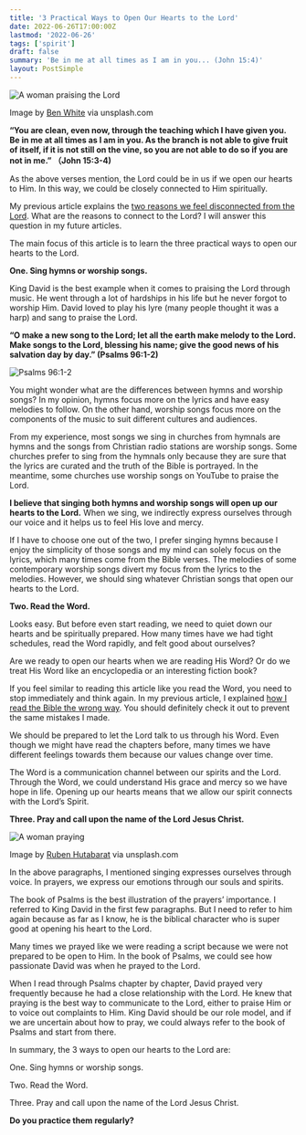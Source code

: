 ```yaml
---
title: '3 Practical Ways to Open Our Hearts to the Lord'
date: 2022-06-26T17:00:00Z
lastmod: '2022-06-26'
tags: ['spirit']
draft: false
summary: 'Be in me at all times as I am in you... (John 15:4)'
layout: PostSimple
---
```


![A woman praising the Lord](/static/images/3-practical-ways-to-open-our-hearts-to-the-lord/praise-the-lord-mid-size.jpg)

Image by [Ben White](https://unsplash.com/@benwhitephotography) via unsplash.com

**“You are clean, even now, through the teaching which I have given you. Be in me at all times as I am in you. As the branch is not able to give fruit of itself, if it is not still on the vine, so you are not able to do so if you are not in me.” （John 15:3-4)**

As the above verses mention, the Lord could be in us if we open our hearts to Him. In this way, we could be closely connected to Him spiritually.

My previous article explains the [two reasons we feel disconnected from the Lord](https://www.growasachristian.com/blog/two-reasons-for-feeling-less-connected-with-the-lord). What are the reasons to connect to the Lord? I will answer this question in my future articles.

The main focus of this article is to learn the three practical ways to open our hearts to the Lord.

**One. Sing hymns or worship songs.**

King David is the best example when it comes to praising the Lord through music. He went through a lot of hardships in his life but he never forgot to worship Him. David loved to play his lyre (many people thought it was a harp) and sang to praise the Lord.

**“O make a new song to the Lord; let all the earth make melody to the Lord. Make songs to the Lord, blessing his name; give the good news of his salvation day by day.” (Psalms 96:1-2)**

![Psalms 96:1-2](/static/images/3-practical-ways-to-open-our-hearts-to-the-lord/psalms-96-1-2.png)

You might wonder what are the differences between hymns and worship songs? In my opinion,
hymns focus more on the lyrics and have easy melodies to follow. On the other hand, worship songs focus more on the components of the music to suit different cultures and audiences.

From my experience, most songs we sing in churches from hymnals are hymns and the songs from Christian radio stations are worship songs. Some churches prefer to sing from the hymnals only because they are sure that the lyrics are curated and the truth of the Bible is portrayed. In the meantime, some churches use worship songs on YouTube to praise the Lord.

**I believe that singing both hymns and worship songs will open up our hearts to the Lord.** When we sing, we indirectly express ourselves through our voice and it helps us to feel His love and mercy.

If I have to choose one out of the two, I prefer singing hymns because I enjoy the simplicity of those songs and my mind can solely focus on the lyrics, which many times come from the Bible verses. The melodies of some contemporary worship songs divert my focus from the lyrics to the melodies. However, we should sing whatever Christian songs that open our hearts to the Lord.

**Two. Read the Word.**

Looks easy. But before even start reading, we need to quiet down our hearts and be spiritually prepared. How many times have we had tight schedules, read the Word rapidly, and felt good about ourselves?

Are we ready to open our hearts when we are reading His Word? Or do we treat His Word like an encyclopedia or an interesting fiction book?

If you feel similar to reading this article like you read the Word, you need to stop immediately and think again. In my previous article, I explained [how I read the Bible the wrong way](https://www.growasachristian.com/blog/i-had-been-reading-his-word-the-wrong-way). You should definitely check it out to prevent the same mistakes I made.

We should be prepared to let the Lord talk to us through his Word. Even though we might have read the chapters before, many times we have different feelings towards them because our values change over time.

The Word is a communication channel between our spirits and the Lord. Through the Word, we could understand His grace and mercy so we have hope in life. Opening up our hearts means that we allow our spirit connects with the Lord’s Spirit.

**Three. Pray and call upon the name of the Lord Jesus Christ.**

![A woman praying](/static/images/3-practical-ways-to-open-our-hearts-to-the-lord/pray-mid-size.jpg)

Image by [Ruben Hutabarat](https://unsplash.com/@rubenhutabarat) via unsplash.com

In the above paragraphs, I mentioned singing expresses ourselves through voice. In prayers, we express our emotions through our souls and spirits.

The book of Psalms is the best illustration of the prayers’ importance. I referred to King David in the first few paragraphs. But I need to refer to him again because as far as I know, he is the biblical character who is super good at opening his heart to the Lord.

Many times we prayed like we were reading a script because we were not prepared to be open to Him. In the book of Psalms, we could see how passionate David was when he prayed to the Lord.

When I read through Psalms chapter by chapter, David prayed very frequently because he had a close relationship with the Lord. He knew that praying is the best way to communicate to the Lord, either to praise Him or to voice out complaints to Him. King David should be our role model, and if we are uncertain about how to pray, we could always refer to the book of Psalms and start from there.

In summary, the 3 ways to open our hearts to the Lord are:

One. Sing hymns or worship songs.

Two. Read the Word.

Three. Pray and call upon the name of the Lord Jesus Christ.

**Do you practice them regularly?**
